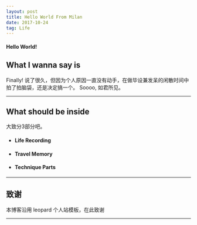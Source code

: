 ```yaml
---
layout: post
title: Hello World From Milan
date: 2017-10-24 
tag: Life
---
```


<h4> Hello World! </h4>
 
## What I wanna say is 

 Finally!
 说了很久，但因为个人原因一直没有动手，在做毕设兼发呆的闲散时间中拍了拍脑袋，还是决定搞一个。
 Soooo, 如君所见。
 
---
 
## What should be inside
 大致分3部分吧。
 
- #### Life Recording
- #### Travel Memory
- #### Technique Parts

---

## 致谢
  本博客沿用 leopard 个人站模板，在此致谢

---


